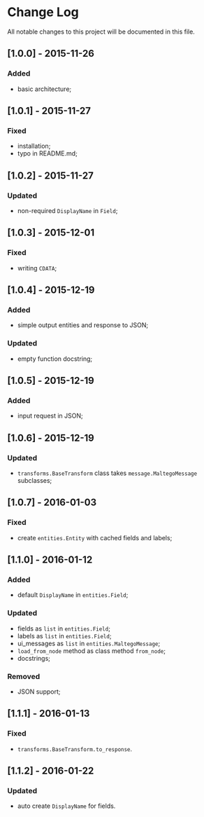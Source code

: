 # Change Log #
All notable changes to this project will be documented in this file.

## [1.0.0] - 2015-11-26 ##
### Added ###
- basic architecture;


## [1.0.1] - 2015-11-27 ##
### Fixed ###
- installation;
- typo in README.md;


## [1.0.2] - 2015-11-27 ##
### Updated ###
- non-required `DisplayName` in `Field`;


## [1.0.3] - 2015-12-01 ##
### Fixed ###
- writing `CDATA`;


## [1.0.4] - 2015-12-19 ##
### Added ###
- simple output entities and response to JSON;

### Updated ###
- empty function docstring;


## [1.0.5] - 2015-12-19 ##
### Added ###
- input request in JSON;


## [1.0.6] - 2015-12-19 ##
### Updated ###
- `transforms.BaseTransform` class takes `message.MaltegoMessage` subclasses;


## [1.0.7] - 2016-01-03 ##
### Fixed ###
- create `entities.Entity` with cached fields and labels;


## [1.1.0] - 2016-01-12 ##
### Added ###
- default `DisplayName` in `entities.Field`;

### Updated ###
- fields as `list` in `entities.Field`;
- labels as `list` in `entities.Field`;
- ui_messages as `list` in `entities.MaltegoMessage`;
- `load_from_node` method as class method `from_node`;
- docstrings;

### Removed ###
- JSON support;


## [1.1.1] - 2016-01-13 ##
### Fixed ###
- `transforms.BaseTransform.to_response`.


## [1.1.2] - 2016-01-22 ##
### Updated ###
- auto create `DisplayName` for fields.
